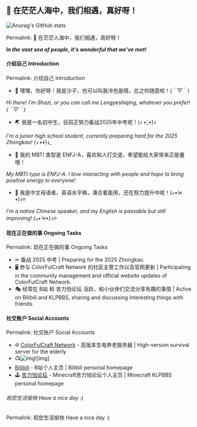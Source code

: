 ## 🌟 在茫茫人海中，我们相遇，真好呀！

![Anurag's GitHub stats](https://github-readme-stats.vercel.app/api?username=xiaoshaziYA&show_icons=true&theme=radical)

Permalink: 🌟 在茫茫人海中，我们相遇，真好呀！

_**In the vast sea of people, it's wonderful that we've met!**_

#### 介绍自己 Introduction

Permalink: 介绍自己 Introduction

- 💬 嘿嘿，你好呀！我是沙子，也可以叫我冷也是晴，总之你随意啦！(＾▽＾)

_Hi there! I'm Shazi, or you can call me Lengyeshiqing, whatever you prefer! (＾▽＾)_

- 🌏 我是一名初中生，目前正努力备战2025年中考呢！(ง •̀_•́)ง

_I'm a junior high school student, currently preparing hard for the 2025 Zhongkao! (ง •̀_•́)ง_

- 🧝‍ 我的 MBTI 类型是 ENFJ-A，喜欢和人打交道，希望能给大家带来正能量哦！

_My MBTI type is ENFJ-A. I love interacting with people and hope to bring positive energy to everyone!_

- 📰 我是中文母语者，英语水平嘛，凑合着能用，还在努力提升中呢！(๑•̀ㅂ•́)ง✧

_I'm a native Chinese speaker, and my English is passable but still improving! (๑•̀ㅂ•́)ง✧_


#### 现在正在做的事 Ongoing Tasks

Permalink: 现在正在做的事 Ongoing Tasks

- ✏ 备战 2025 中考 \| Preparing for the 2025 Zhongkao.
- 🖥 参与 ColorFulCraft Network 的社区主管工作以及官网更新 \| Participating in the community management and official website updates of ColorFulCraft Network.
- 🎭 经常在 B站 和 苦力怕论坛 活跃，和小伙伴们交流分享有趣的事情 \| Active on Bilibili and KLPBBS, sharing and discussing interesting things with friends.

#### 社交账户 Social Accounts

Permalink: 社交账户 Social Accounts

- 🌐 [ColorFulCraft Network](https://www.cfcmc.online/) - 高版本生电养老服务器 \| High-version survival server for the elderly
- 📺![img](https://camo.githubusercontent.com/ec20b1e5fd0222b51ae212372cee22190c413b273797b6e10cd7a1c2f267fb24/68747470733a2f2f696d672e736869656c64732e696f2f62616467652f2d42696c6942696c692d6662373239393f7374796c653d666f722d7468652d6261646765)![img]
- [Bilibili](https://space.bilibili.com/2099386049) - B站个人主页 \| Bilibili personal homepage
- 🕹️ [苦力怕论坛](https://klpbbs.com/space-uid-724968.html) - Minecraft苦力怕论坛个人主页 \| Minecraft KLPBBS personal homepage

###### 祝您生活愉快 Have a nice day :)

Permalink: 祝您生活愉快 Have a nice day :)
